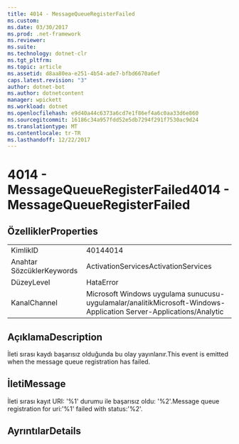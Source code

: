 ```yaml
---
title: 4014 - MessageQueueRegisterFailed
ms.custom: 
ms.date: 03/30/2017
ms.prod: .net-framework
ms.reviewer: 
ms.suite: 
ms.technology: dotnet-clr
ms.tgt_pltfrm: 
ms.topic: article
ms.assetid: d8aa80ea-e251-4b54-ade7-bfbd6670a6ef
caps.latest.revision: "3"
author: dotnet-bot
ms.author: dotnetcontent
manager: wpickett
ms.workload: dotnet
ms.openlocfilehash: e9d40a44c6373a6cd7e1f86ef4a6c0aa33d6e860
ms.sourcegitcommit: 16186c34a957fdd52e5db7294f291f7530ac9d24
ms.translationtype: MT
ms.contentlocale: tr-TR
ms.lasthandoff: 12/22/2017
---
```

# <a name="4014---messagequeueregisterfailed"></a><span data-ttu-id="f8f07-102">4014 - MessageQueueRegisterFailed</span><span class="sxs-lookup"><span data-stu-id="f8f07-102">4014 - MessageQueueRegisterFailed</span></span>
## <a name="properties"></a><span data-ttu-id="f8f07-103">Özellikler</span><span class="sxs-lookup"><span data-stu-id="f8f07-103">Properties</span></span>  
  
|||  
|-|-|  
|<span data-ttu-id="f8f07-104">Kimlik</span><span class="sxs-lookup"><span data-stu-id="f8f07-104">ID</span></span>|<span data-ttu-id="f8f07-105">4014</span><span class="sxs-lookup"><span data-stu-id="f8f07-105">4014</span></span>|  
|<span data-ttu-id="f8f07-106">Anahtar Sözcükler</span><span class="sxs-lookup"><span data-stu-id="f8f07-106">Keywords</span></span>|<span data-ttu-id="f8f07-107">ActivationServices</span><span class="sxs-lookup"><span data-stu-id="f8f07-107">ActivationServices</span></span>|  
|<span data-ttu-id="f8f07-108">Düzey</span><span class="sxs-lookup"><span data-stu-id="f8f07-108">Level</span></span>|<span data-ttu-id="f8f07-109">Hata</span><span class="sxs-lookup"><span data-stu-id="f8f07-109">Error</span></span>|  
|<span data-ttu-id="f8f07-110">Kanal</span><span class="sxs-lookup"><span data-stu-id="f8f07-110">Channel</span></span>|<span data-ttu-id="f8f07-111">Microsoft Windows uygulama sunucusu-uygulamalar/analitik</span><span class="sxs-lookup"><span data-stu-id="f8f07-111">Microsoft-Windows-Application Server-Applications/Analytic</span></span>|  
  
## <a name="description"></a><span data-ttu-id="f8f07-112">Açıklama</span><span class="sxs-lookup"><span data-stu-id="f8f07-112">Description</span></span>  
 <span data-ttu-id="f8f07-113">İleti sırası kaydı başarısız olduğunda bu olay yayınlanır.</span><span class="sxs-lookup"><span data-stu-id="f8f07-113">This event is emitted when the message queue registration has failed.</span></span>  
  
## <a name="message"></a><span data-ttu-id="f8f07-114">İleti</span><span class="sxs-lookup"><span data-stu-id="f8f07-114">Message</span></span>  
 <span data-ttu-id="f8f07-115">İleti sırası kayıt URI: '%1' durumu ile başarısız oldu: '%2'.</span><span class="sxs-lookup"><span data-stu-id="f8f07-115">Message queue registration for uri:'%1' failed with status:'%2'.</span></span>  
  
## <a name="details"></a><span data-ttu-id="f8f07-116">Ayrıntılar</span><span class="sxs-lookup"><span data-stu-id="f8f07-116">Details</span></span>
